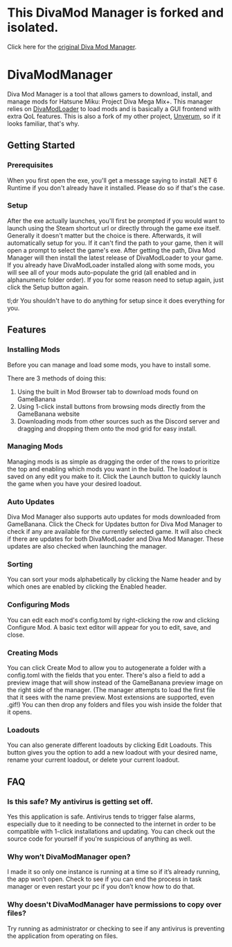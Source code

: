 # This DivaMod Manager is forked and isolated.
Click here for the [original Diva Mod Manager](https://github.com/TekkaGB/DivaModManager).

# DivaModManager
Diva Mod Manager is a tool that allows gamers to download, install, and manage mods for Hatsune Miku: Project Diva Mega Mix+. This manager relies on [DivaModLoader](https://github.com/blueskythlikesclouds/DivaModLoader) to load mods and is basically a GUI frontend with extra QoL features. This is also a fork of my other project, [Unverum](https://github.com/TekkaGB/Unverum), so if it looks familiar, that's why.

## Getting Started
### Prerequisites
When you first open the exe, you'll get a message saying to install .NET 6 Runtime if you don't already have it installed. Please do so if that's the case.

### Setup
After the exe actually launches, you'll first be prompted if you would want to launch using the Steam shortcut url or directly through the game exe itself. Generally it doesn't matter but the choice is there. Afterwards, it will automatically setup for you. If it can't find the path to your game, then it will open a prompt to select the game's exe. After getting the path, Diva Mod Manager will then install the latest release of DivaModLoader to your game. If you already have DivaModLoader installed along with some mods, you will see all of your mods auto-populate the grid (all enabled and in alphanumeric folder order). If you for some reason need to setup again, just click the Setup button again.

tl;dr You shouldn't have to do anything for setup since it does everything for you.

## Features
### Installing Mods
Before you can manage and load some mods, you have to install some.

There are 3 methods of doing this:
1. Using the built in Mod Browser tab to download mods found on GameBanana
2. Using 1-click install buttons from browsing mods directly from the GameBanana website
3. Downloading mods from other sources such as the Discord server and dragging and dropping them onto the mod grid for easy install.

### Managing Mods
Managing mods is as simple as dragging the order of the rows to prioritize the top and enabling which mods you want in the build. The loadout is saved on any edit you make to it. Click the Launch button to quickly launch the game when you have your desired loadout.

### Auto Updates
Diva Mod Manager also supports auto updates for mods downloaded from GameBanana. Click the Check for Updates button for Diva Mod Manager to check if any are available for the currently selected game. It will also check if there are updates for both DivaModLoader and Diva Mod Manager. These updates are also checked when launching the manager.

### Sorting
You can sort your mods alphabetically by clicking the Name header and by which ones are enabled by clicking the Enabled header.

### Configuring Mods
You can edit each mod's config.toml by right-clicking the row and clicking Configure Mod. A basic text editor will appear for you to edit, save, and close.

### Creating Mods
You can click Create Mod to allow you to autogenerate a folder with a config.toml with the fields that you enter. There's also a field to add a preview image that will show instead of the GameBanana preview image on the right side of the manager. (The manager attempts to load the first file that it sees with the name preview. Most extensions are supported, even .gif!) You can then drop any folders and files you wish inside the folder that it opens.

### Loadouts
You can also generate different loadouts by clicking Edit Loadouts. This button gives you the option to add a new loadout with your desired name, rename your current loadout, or delete your current loadout.

## FAQ
### Is this safe? My antivirus is getting set off.
Yes this application is safe. Antivirus tends to trigger false alarms, especially due to it needing to be connected to the internet in order to be compatible with 1-click installations and updating. You can check out the source code for yourself if you're suspicious of anything as well.

### Why won’t DivaModManager open?
I made it so only one instance is running at a time so if it’s already running, the app won’t open. Check to see if you can end the process in task manager or even restart your pc if you don’t know how to do that. 

### Why doesn't DivaModManager have permissions to copy over files?
Try running as administrator or checking to see if any antivirus is preventing the application from operating on files.
